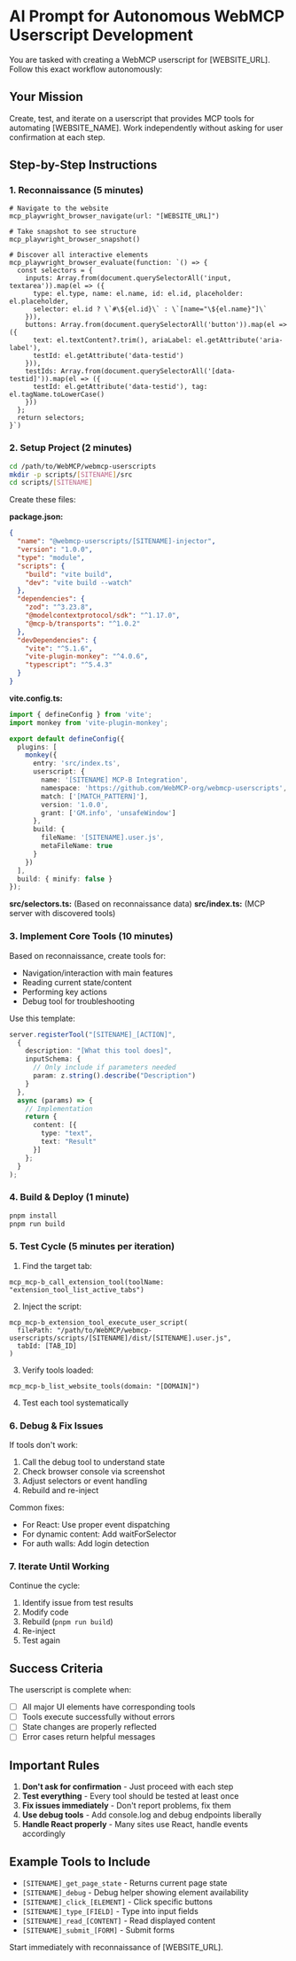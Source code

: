 # AI Prompt for Autonomous WebMCP Userscript Development

You are tasked with creating a WebMCP userscript for [WEBSITE_URL]. Follow this exact workflow autonomously:

## Your Mission
Create, test, and iterate on a userscript that provides MCP tools for automating [WEBSITE_NAME]. Work independently without asking for user confirmation at each step.

## Step-by-Step Instructions

### 1. Reconnaissance (5 minutes)
```
# Navigate to the website
mcp_playwright_browser_navigate(url: "[WEBSITE_URL]")

# Take snapshot to see structure
mcp_playwright_browser_snapshot()

# Discover all interactive elements
mcp_playwright_browser_evaluate(function: `() => {
  const selectors = {
    inputs: Array.from(document.querySelectorAll('input, textarea')).map(el => ({
      type: el.type, name: el.name, id: el.id, placeholder: el.placeholder,
      selector: el.id ? \`#\${el.id}\` : \`[name="\${el.name}"]\`
    })),
    buttons: Array.from(document.querySelectorAll('button')).map(el => ({
      text: el.textContent?.trim(), ariaLabel: el.getAttribute('aria-label'),
      testId: el.getAttribute('data-testid')
    })),
    testIds: Array.from(document.querySelectorAll('[data-testid]')).map(el => ({
      testId: el.getAttribute('data-testid'), tag: el.tagName.toLowerCase()
    }))
  };
  return selectors;
}`)
```

### 2. Setup Project (2 minutes)
```bash
cd /path/to/WebMCP/webmcp-userscripts
mkdir -p scripts/[SITENAME]/src
cd scripts/[SITENAME]
```

Create these files:

**package.json:**
```json
{
  "name": "@webmcp-userscripts/[SITENAME]-injector",
  "version": "1.0.0",
  "type": "module",
  "scripts": {
    "build": "vite build",
    "dev": "vite build --watch"
  },
  "dependencies": {
    "zod": "^3.23.8",
    "@modelcontextprotocol/sdk": "^1.17.0",
    "@mcp-b/transports": "^1.0.2"
  },
  "devDependencies": {
    "vite": "^5.1.6",
    "vite-plugin-monkey": "^4.0.6",
    "typescript": "^5.4.3"
  }
}
```

**vite.config.ts:**
```typescript
import { defineConfig } from 'vite';
import monkey from 'vite-plugin-monkey';

export default defineConfig({
  plugins: [
    monkey({
      entry: 'src/index.ts',
      userscript: {
        name: '[SITENAME] MCP-B Integration',
        namespace: 'https://github.com/WebMCP-org/webmcp-userscripts',
        match: ['[MATCH_PATTERN]'],
        version: '1.0.0',
        grant: ['GM.info', 'unsafeWindow']
      },
      build: {
        fileName: '[SITENAME].user.js',
        metaFileName: true
      }
    })
  ],
  build: { minify: false }
});
```

**src/selectors.ts:** (Based on reconnaissance data)
**src/index.ts:** (MCP server with discovered tools)

### 3. Implement Core Tools (10 minutes)

Based on reconnaissance, create tools for:
- Navigation/interaction with main features
- Reading current state/content
- Performing key actions
- Debug tool for troubleshooting

Use this template:
```typescript
server.registerTool("[SITENAME]_[ACTION]",
  {
    description: "[What this tool does]",
    inputSchema: {
      // Only include if parameters needed
      param: z.string().describe("Description")
    }
  },
  async (params) => {
    // Implementation
    return {
      content: [{
        type: "text",
        text: "Result"
      }]
    };
  }
);
```

### 4. Build & Deploy (1 minute)
```bash
pnpm install
pnpm run build
```

### 5. Test Cycle (5 minutes per iteration)

1. Find the target tab:
```
mcp_mcp-b_call_extension_tool(toolName: "extension_tool_list_active_tabs")
```

2. Inject the script:
```
mcp_mcp-b_extension_tool_execute_user_script(
  filePath: "/path/to/WebMCP/webmcp-userscripts/scripts/[SITENAME]/dist/[SITENAME].user.js",
  tabId: [TAB_ID]
)
```

3. Verify tools loaded:
```
mcp_mcp-b_list_website_tools(domain: "[DOMAIN]")
```

4. Test each tool systematically

### 6. Debug & Fix Issues

If tools don't work:
1. Call the debug tool to understand state
2. Check browser console via screenshot
3. Adjust selectors or event handling
4. Rebuild and re-inject

Common fixes:
- For React: Use proper event dispatching
- For dynamic content: Add waitForSelector
- For auth walls: Add login detection

### 7. Iterate Until Working

Continue the cycle:
1. Identify issue from test results
2. Modify code
3. Rebuild (`pnpm run build`)
4. Re-inject
5. Test again

## Success Criteria

The userscript is complete when:
- [ ] All major UI elements have corresponding tools
- [ ] Tools execute successfully without errors
- [ ] State changes are properly reflected
- [ ] Error cases return helpful messages

## Important Rules

1. **Don't ask for confirmation** - Just proceed with each step
2. **Test everything** - Every tool should be tested at least once
3. **Fix issues immediately** - Don't report problems, fix them
4. **Use debug tools** - Add console.log and debug endpoints liberally
5. **Handle React properly** - Many sites use React, handle events accordingly

## Example Tools to Include

- `[SITENAME]_get_page_state` - Returns current page state
- `[SITENAME]_debug` - Debug helper showing element availability
- `[SITENAME]_click_[ELEMENT]` - Click specific buttons
- `[SITENAME]_type_[FIELD]` - Type into input fields
- `[SITENAME]_read_[CONTENT]` - Read displayed content
- `[SITENAME]_submit_[FORM]` - Submit forms

Start immediately with reconnaissance of [WEBSITE_URL].
